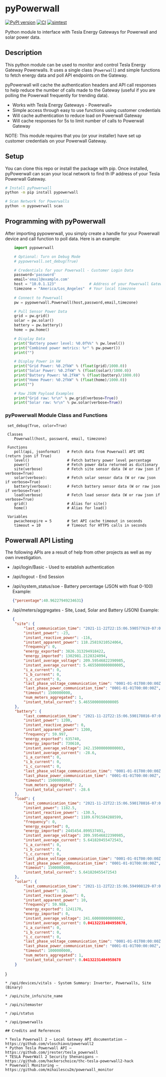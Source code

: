 # pyPowerwall

[![PyPI version](https://badge.fury.io/py/pypowerwall.svg)](https://badge.fury.io/py/pypowerwall)
[![CI](https://github.com/jasonacox/pypowerwall/actions/workflows/test.yml/badge.svg)](https://github.com/jasonacox/pypowerwall/actions/workflows/test.yml)
[![simtest](https://github.com/jasonacox/pypowerwall/actions/workflows/simtest.yml/badge.svg)](https://github.com/jasonacox/pypowerwall/actions/workflows/simtest.yml)

Python module to interface with Tesla Energy Gateways for Powerwall and solar power data.

## Description

This python module can be used to monitor and control Tesla Energy Gateway Powerwalls. It uses a single class (`Powerwall`) and simple functions to fetch energy data and
poll API endpoints on the Gateway.  

pyPowerwall will cache the authentication headers and API call responses to help reduce the number of calls made to the Gateway (useful if you are polling the Powerwall frequently for trending data).

* Works with Tesla Energy Gateways - Powerwall+ 
* Simple access through easy to use functions using customer credentials
* Will cache authentication to reduce load on Powerwall Gateway
* Will cache responses for 5s to limit number of calls to Powerwall Gateway

NOTE: This module requires that you (or your installer) have set up customer credentials
on your Powerwall Gateway.

## Setup

You can clone this repo or install the package with pip.  Once installed, pyPowerwall can scan your local network to find th IP address of your Tesla Powerwall Gateway.

```bash
# Install pyPowerwall
python -m pip install pypowerwall

# Scan Network for Powerwalls
python -m pypowerwall scan
```

## Programming with pyPowerwall

After importing pypowerwall, you simply create a handle for your Powerwall device 
and call function to poll data.  Here is an example:

```python
    import pypowerwall

    # Optional: Turn on Debug Mode
    # pypowerwall.set_debug(True)

    # Credentials for your Powerwall - Customer Login Data
    password='password'
    email='email@example.com'
    host = "10.0.1.123"               # Address of your Powerwall Gateway
    timezone = "America/Los_Angeles"  # Your local timezone
 
    # Connect to Powerwall
    pw = pypowerwall.Powerwall(host,password,email,timezone)

    # Pull Sensor Power Data
    grid = pw.grid()
    solar = pw.solar()
    battery = pw.battery()
    home = pw.home()

    # Display Data
    print("Battery power level: %0.0f%%" % pw.level())
    print("Combined power metrics: %r" % pw.power())
    print("")

    # Display Power in kW
    print("Grid Power: %0.2fkW" % (float(grid)/1000.0))
    print("Solar Power: %0.2fkW" % (float(solar)/1000.0))
    print("Battery Power: %0.2fkW" % (float(battery)/1000.0))
    print("Home Power: %0.2fkW" % (float(home)/1000.0))
    print("")

    # Raw JSON Payload Examples
    print("Grid raw: %r\n" % pw.grid(verbose=True))
    print("Solar raw: %r\n" % pw.solar(verbose=True))

```

### pyPowerwall Module Class and Functions 
```
 set_debug(True, color=True)

 Classes
    Powerwall(host, password, email, timezone)

 Functions 
    poll(api, jsonformat)   # Fetch data from Powerwall API URI (return json if True)
    level()                 # Fetch battery power level percentage
    power()                 # Fetch power data returned as dictionary
    site(verbose)           # Fetch site sensor data (W or raw json if verbose=True)
    solar(verbose):         # Fetch solar sensor data (W or raw json if verbose=True)
    battery(verbose):       # Fetch battery sensor data (W or raw json if verbose=True)
    load(verbose)           # Fetch load sensor data (W or raw json if verbose=True)
    grid()                  # Alias for site()
    home()                  # Alias for load()

 Variables
    pwcacheexpire = 5       # Set API cache timeout in seconds
    timeout = 10            # Timeout for HTTPS calls in seconds
```

## Powerwall API Listing

The following APIs are a result of help from other projects as well as my own investigation. 

* /api/login/Basic - Used to establish authentication

* /api/logout - End Session

* /api/system_status/soe - Battery percentage (JSON with float 0-100)
   Example: 
   ```json
   {"percentage":40.96227949234631}
   ```

* /api/meters/aggregates - Site, Load, Solar and Battery (JSON)
   Example: 
   ```json
   {
	"site": {
		"last_communication_time": "2021-11-22T22:15:06.590577619-07:00",
		"instant_power": -23,
		"instant_reactive_power": -116,
		"instant_apparent_power": 118.25819210524064,
		"frequency": 0,
		"energy_exported": 3826.313294918422,
		"energy_imported": 1302981.2128324094,
		"instant_average_voltage": 209.59546822390985,
		"instant_average_current": 5.4655000000000005,
		"i_a_current": 0,
		"i_b_current": 0,
		"i_c_current": 0,
		"last_phase_voltage_communication_time": "0001-01-01T00:00:00Z",
		"last_phase_power_communication_time": "0001-01-01T00:00:00Z",
		"timeout": 1500000000,
		"num_meters_aggregated": 1,
		"instant_total_current": 5.4655000000000005
	},
	"battery": {
		"last_communication_time": "2021-11-22T22:15:06.590178016-07:00",
		"instant_power": 1200,
		"instant_reactive_power": 0,
		"instant_apparent_power": 1200,
		"frequency": 59.997,
		"energy_exported": 635740,
		"energy_imported": 730610,
		"instant_average_voltage": 242.15000000000003,
		"instant_average_current": -28.6,
		"i_a_current": 0,
		"i_b_current": 0,
		"i_c_current": 0,
		"last_phase_voltage_communication_time": "0001-01-01T00:00:00Z",
		"last_phase_power_communication_time": "0001-01-01T00:00:00Z",
		"timeout": 1500000000,
		"num_meters_aggregated": 2,
		"instant_total_current": -28.6
	},
	"load": {
		"last_communication_time": "2021-11-22T22:15:06.590178016-07:00",
		"instant_power": 1182.5,
		"instant_reactive_power": -130.5,
		"instant_apparent_power": 1189.6791584288599,
		"frequency": 0,
		"energy_exported": 0,
		"energy_imported": 2445454.899537491,
		"instant_average_voltage": 209.59546822390985,
		"instant_average_current": 5.641820455472543,
		"i_a_current": 0,
		"i_b_current": 0,
		"i_c_current": 0,
		"last_phase_voltage_communication_time": "0001-01-01T00:00:00Z",
		"last_phase_power_communication_time": "0001-01-01T00:00:00Z",
		"timeout": 1500000000,
		"instant_total_current": 5.641820455472543
	},
	"solar": {
		"last_communication_time": "2021-11-22T22:15:06.594908129-07:00",
		"instant_power": 10,
		"instant_reactive_power": 0,
		"instant_apparent_power": 10,
		"frequency": 59.988,
		"energy_exported": 1241170,
		"energy_imported": 0,
		"instant_average_voltage": 241.60000000000002,
		"instant_average_current": 0.04132231404958678,
		"i_a_current": 0,
		"i_b_current": 0,
		"i_c_current": 0,
		"last_phase_voltage_communication_time": "0001-01-01T00:00:00Z",
		"last_phase_power_communication_time": "0001-01-01T00:00:00Z",
		"timeout": 1000000000,
		"num_meters_aggregated": 1,
		"instant_total_current": 0.04132231404958678
	}
}
   ```
* /api/devices/vitals - System Summary: Inverter, Powerwalls, Site (Binary)

* /api/site_info/site_name

* /api/sitemaster

* /api/status

* /api/powerwalls

## Credits and References

* Tesla Powerwall 2 – Local Gateway API documentation – https://github.com/vloschiavo/powerwall2
* Python Tesla Powerwall API – https://github.com/jrester/tesla_powerwall
* TESLA PowerWall 2 Security Shenanigans – https://github.com/hackerschoice/thc-tesla-powerwall2-hack
* Powerwall Monitoring – https://github.com/mihailescu2m/powerwall_monitor

